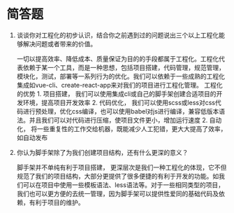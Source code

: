 # 简答题

1. 谈谈你对工程化的初步认识，结合你之前遇到过的问题说出三个以上工程化能够解决问题或者带来的价值。

    一切以提高效率、降低成本、质量保证为目的的手段都属于工程化。工程化代表依赖于某一个工具，而是一种思想，包括项目搭建，代码管理，规范管理，模块化，测试，部署等一系列行为的优化。我们可以依赖于一些成熟的工程化集成如vue-cli、create-react-app来对我们的项目进行工程化管理。
    工程化的优势
        1. 项目搭建， 我们可以使用集成cli或自己的脚手架创建合适项目的开发环境，提高项目开发效率
        2. 代码优化， 我们可以使用scss或less对css代码进行预处理，优化css编译，也可以使用babel对js进行编译，兼容低版本语法。并且我们可以对代码进行压缩，使项目文件更小，增加运行速度
        2. 自动化， 将一些重复性的工作交给机器，既能减少人工犯错，更大大提高了效率，如自动发布

2. 你认为脚手架除了为我们创建项目结构，还有什么更深的意义？
    
    脚手架并不单纯有利于项目搭建， 更深层次是我们一种工程化的体现，它不但规范了我们的项目结构，大部分更提供了很多便捷的有利于开发的功能。如我们可以在项目中使用一些模板语法、less语法等。对于一些相同类型的项目，我们也可以更方便的去统一管理，因为脚手架可以提供性爱同的基础代码及依赖，有利于项目的维护。